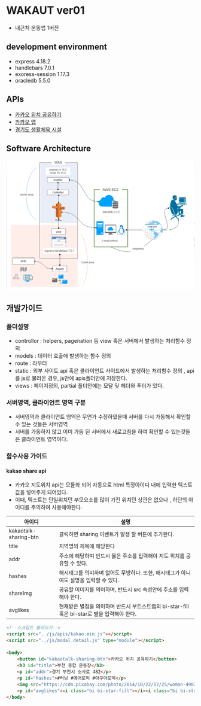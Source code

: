# WAKAUT ver01
+ 내근처 운동앱 1버전

## development environment
+ express 4.18.2
+ handlebars 7.0.1
+ exoress-session 1.17.3
+ oracledb 5.5.0

## APIs
+ [카카오 위치 공유하기](https://developers.kakao.com/docs/latest/ko/message/js-link)
+ [카카오 맵](https://apis.map.kakao.com/)
+ [경기도 생활체육 시설](https://data.gg.go.kr/portal/data/service/selectServicePage.do?page=1&sortColumn=&sortDirection=&infId=6LMU5TBQ6RJJRBLAZWBC21105087&infSeq=1&searchWord=%EC%B2%B4%EC%9C%A1%EC%8B%9C%EC%84%A4)

## Software Architecture
![이미지](../img_readme/swdrawing.png)

## 개발가이드 
### 폴더설명
+ controllor : helpers, pagenation 등 view 혹은 서버에서 발생하는 처리함수 정의 
+ models : 데이터 호출에 발생하는 함수 정의 
+ route : 라우터 
+ static : 외부 사이트 api 혹은 클라이언트 사이드에서 발생하는 처리함수 정의 , api를 js로 불러온 경우, js안에 apis폴더안에 저장한다.
+ views : 페이지정의, partial 폴더안에는 모달 및 헤더와 푸터가 있다.

### 서버영역, 클라이언트 영역 구분 
+ 서버영역과 클라이언트 영역은 무언가 수정하였을때 서버를 다시 가동해서 확인할 수 있는 것들은 서버영역 
+ 서버를 가동하지 않고 이미 가동 된 서버에서 새로고침을 하여 확인할 수 있는것들은 클라이언트 영역이다.


### 함수사용 가이드 
#### kakao share api
+ 카카오 지도위치 api는 모듈화 되어 자동으로 html 특정아이디 내에 입력한 텍스트 값을 넣어주게 되어있다.
+ 이때, 텍스트는 단일위치던 부모요소를 많이 가진 위치던 상관은 없으나 , 하단의 아이디를 주의하여 사용해야한다.

| 아이디 | 설명 |
| --- | --- |
| kakaotalk-sharing-btn | 클릭하면 sharing 이벤트가 발생 할 버튼에 추가한다. |
| title | 지역명의 제목에 해당한다 |
| addr | 주소에 해당하며 반드시 옳은 주소를 입력해야 지도 위치를 공유할 수 있다. |
| hashes | 해시태그를 의미하며 없어도 무방하다. 또한, 해시태그가 아니여도 설명을 입력할 수 있다. |
| shareImg | 공유할 이미지를 의미하며, 반드시 src 속성안에 주소를 입력해야 한다. |
| avglikes | 현재받은 별점을 의미하며 반드시 부트스트랩의 bi-star-fill 혹은 bi-star로 별을 입력해야 한다. |

```html
<!--스크립트 불러오기-->
<script src="../js/apis/kakao.min.js"></script>
<script src="../js/modal_detail.js" type="module"></script>

<body>
    <button id="kakaotalk-sharing-btn">카카오 위치 공유하기</button>
    <h3 id="title">부천 종합 운동장</h3>
    <p id="addr">경기 부천시 소사로 482</p> 
    <p id="hashes">#러닝 #에어로빅 #아쿠아로빅</p>
    <img src="https://cdn.pixabay.com/photo/2014/10/22/17/25/woman-498257_960_720.jpg" id="shareImg" class="card-img-top" alt="...">
    <p id="avglikes"><i class="bi bi-star-fill"></i><i class="bi bi-star-fill"></i><i class="bi bi-star-fill"></i><i class="bi bi-star-fill"></i><i class="bi bi-star"></i></p>
</body>
```


